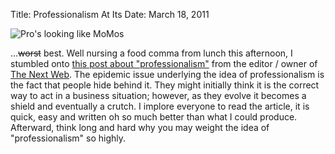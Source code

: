 Title: Professionalism At Its
Date: March 18, 2011

![Pro's looking like MoMos][1]

...<del>worst</del> best. Well nursing a food comma from lunch this afternoon,
I stumbled onto [this post about "professionalism"][2] from the editor / owner
of [The Next Web][3]. The
epidemic issue underlying the idea of professionalism is the fact that people
hide behind it. They might initially think it is the correct way to act in a
business situation; however, as they evolve it becomes a shield and eventually
a crutch. I implore everyone to read the article, it is quick, easy and written
oh so much better than what I could produce. Afterward, think long and hard why
you may weight the idea of "professionalism" so highly.

[1]: http://c522735.r35.cf2.rackcdn.com/professionalism.jpg
[2]: http://thenextweb.com/entrepreneur/2011/03/18/professionalism-is-for-amateurs/
[3]: http://thenextweb.com/
